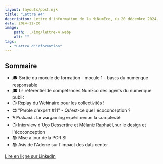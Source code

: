 ```yaml
---
layout: layouts/post.njk
title: "Lettre #4"
description: Lettre d'information de la MiNumEco, du 20 décembre 2024. Sortie module 1 de formation NumEco en ligne.
date: 2024-12-20
image:
    path: ../img/lettre-4.webp
    alt: ""
tags:
  - "Lettre d'information"
---
```


## Sommaire

* 🎓 Sortie du module de formation - module 1 - bases du numérique responsable
* 🎓 Le référentiel de compétences NumEco des agents du numérique public
* 📺 Replay du Webinaire pour les collectivités !
* 📺 "Parole d'expert #11" - Qu'est-ce que l'écoconception ?
* 🎙️ Podcast : Le wargaming expérimenter la complexité 
* 📺 Interview d'Ugo Dessertine et Mélanie Raphaël, sur le design et l'écoconception
* 📚 Mise à jour de la PCR SI
* 📚 Avis de l'Ademe sur l'impact des data center  
  
<a href="https://www.linkedin.com/pulse/1-la-lettre-de-minumeco-mission-interministerielle-numeriq-kcxve/?trackingId=QUjXCwQESIOdOUN8B%2FZ46w%3D%3D" class="fr-btn">Lire en ligne sur LinkedIn</a>
